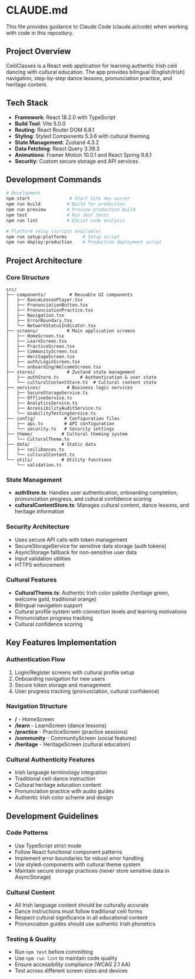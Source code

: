# CLAUDE.md

This file provides guidance to Claude Code (claude.ai/code) when working with code in this repository.

## Project Overview
CeiliClasses is a React web application for learning authentic Irish ceili dancing with cultural education. The app provides bilingual (English/Irish) navigation, step-by-step dance lessons, pronunciation practice, and heritage content.

## Tech Stack
- **Framework**: React 18.2.0 with TypeScript
- **Build Tool**: Vite 5.0.0
- **Routing**: React Router DOM 6.8.1
- **Styling**: Styled Components 5.3.6 with cultural theming
- **State Management**: Zustand 4.3.2
- **Data Fetching**: React Query 3.39.3
- **Animations**: Framer Motion 10.0.1 and React Spring 9.6.1
- **Security**: Custom secure storage and API services

## Development Commands

```bash
# Development
npm start               # Start Vite dev server
npm run build          # Build for production
npm run preview        # Preview production build
npm test               # Run Jest tests
npm run lint           # ESLint code analysis

# Platform setup (scripts available)
npm run setup:platforms      # Setup script
npm run deploy:production    # Production deployment script
```

## Project Architecture

### Core Structure
```
src/
├── components/         # Reusable UI components
│   ├── DanceLessonPlayer.tsx
│   ├── PronunciationButton.tsx
│   ├── PronunciationPractice.tsx
│   ├── Navigation.tsx
│   ├── ErrorBoundary.tsx
│   └── NetworkStatusIndicator.tsx
├── screens/           # Main application screens
│   ├── HomeScreen.tsx
│   ├── LearnScreen.tsx
│   ├── PracticeScreen.tsx
│   ├── CommunityScreen.tsx
│   ├── HeritageScreen.tsx
│   ├── auth/LoginScreen.tsx
│   └── onboarding/WelcomeScreen.tsx
├── stores/            # Zustand state management
│   ├── authStore.ts        # Authentication & user state
│   └── culturalContentStore.ts  # Cultural content state
├── services/          # Business logic services
│   ├── SecureStorageService.ts
│   ├── OfflineService.ts
│   ├── AnalyticsService.ts
│   ├── AccessibilityAuditService.ts
│   └── UsabilityTestingService.ts
├── config/           # Configuration files
│   ├── api.ts        # API configuration
│   └── security.ts   # Security settings
├── theme/           # Cultural theming system
│   └── CulturalTheme.ts
├── data/            # Static data
│   ├── ceiliDances.ts
│   └── culturalContent.ts
└── utils/           # Utility functions
    └── validation.ts
```

### State Management
- **authStore.ts**: Handles user authentication, onboarding completion, pronunciation progress, and cultural confidence scoring
- **culturalContentStore.ts**: Manages cultural content, dance lessons, and heritage information

### Security Architecture
- Uses secure API calls with token management
- SecureStorageService for sensitive data storage (auth tokens)
- AsyncStorage fallback for non-sensitive user data
- Input validation utilities
- HTTPS enforcement

### Cultural Features
- **CulturalTheme.ts**: Authentic Irish color palette (heritage green, welcome gold, traditional orange)
- Bilingual navigation support
- Cultural profile system with connection levels and learning motivations
- Pronunciation progress tracking
- Cultural confidence scoring

## Key Features Implementation

### Authentication Flow
1. Login/Register screens with cultural profile setup
2. Onboarding navigation for new users
3. Secure token storage and management
4. User progress tracking (pronunciation, cultural confidence)

### Navigation Structure
- **/** - HomeScreen
- **/learn** - LearnScreen (dance lessons)
- **/practice** - PracticeScreen (practice sessions)
- **/community** - CommunityScreen (social features)
- **/heritage** - HeritageScreen (cultural education)

### Cultural Authenticity Features
- Irish language terminology integration
- Traditional ceili dance instruction
- Cultural heritage education content
- Pronunciation practice with audio guides
- Authentic Irish color scheme and design

## Development Guidelines

### Code Patterns
- Use TypeScript strict mode
- Follow React functional component patterns
- Implement error boundaries for robust error handling
- Use styled-components with cultural theme system
- Maintain secure storage practices (never store sensitive data in AsyncStorage)

### Cultural Content
- All Irish language content should be culturally accurate
- Dance instructions must follow traditional ceili forms
- Respect cultural significance in all educational content
- Pronunciation guides should use authentic Irish phonetics

### Testing & Quality
- Run `npm test` before committing
- Use `npm run lint` to maintain code quality
- Ensure accessibility compliance (WCAG 2.1 AA)
- Test across different screen sizes and devices